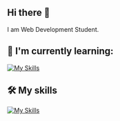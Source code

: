 ## Hi there 👋

I am Web Development Student.

## 🌱 I'm currently learning:

[![My Skills](https://skillicons.dev/icons?i=react,redux,figma,nodejs)](https://skillicons.dev)

## 🛠️ My skills

[![My Skills](https://skillicons.dev/icons?i=git,github,html,css,js,tailwind,py,mysql,netlify)](https://skillicons.dev)


<!--
**vickneee/vickneee** is a ✨ _special_ ✨ repository because its `README.md` (this file) appears on your GitHub profile.

🔥 Web design draws my attention. Right now I'm exploring the Figma (software).

Here are some ideas to get you started:

- 🔭 I’m currently working on ...
- 🌱 I’m currently learning ...
- 👯 I’m looking to collaborate on ...
- 🤔 I’m looking for help with ...
- 💬 Ask me about ...
- 📫 How to reach me: ...
- 😄 Pronouns: ...
- ⚡ Fun fact: ...
-->
